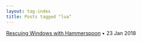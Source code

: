 ```yaml
---
layout: tag-index
title: Posts tagged "lua"
---
```

<dl>
  <dt>
    <a href="/2018/01/23/rescuing-windows-with-hammerspoon/">Rescuing Windows with Hammerspoon</a>
    <span class="post-date">&bull; 23 Jan 2018</span>
  </dt>
